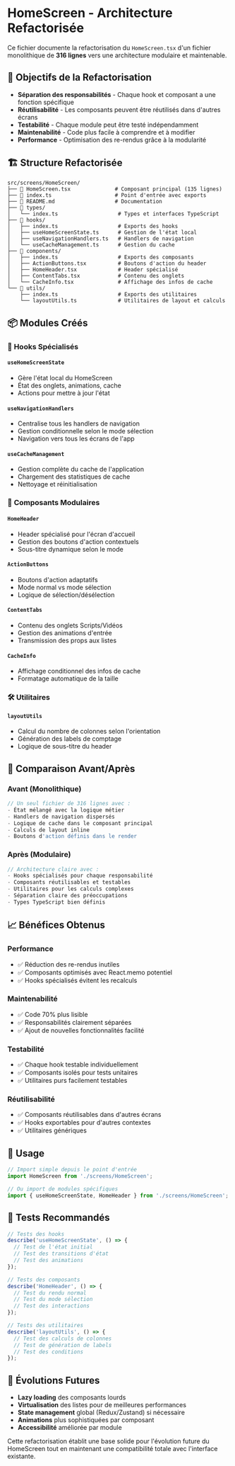 # HomeScreen - Architecture Refactorisée

Ce fichier documente la refactorisation du `HomeScreen.tsx` d'un fichier monolithique de **316 lignes** vers une architecture modulaire et maintenable.

## 🎯 Objectifs de la Refactorisation

- **Séparation des responsabilités** - Chaque hook et composant a une fonction spécifique
- **Réutilisabilité** - Les composants peuvent être réutilisés dans d'autres écrans
- **Testabilité** - Chaque module peut être testé indépendamment
- **Maintenabilité** - Code plus facile à comprendre et à modifier
- **Performance** - Optimisation des re-rendus grâce à la modularité

## 🏗️ Structure Refactorisée

```
src/screens/HomeScreen/
├── 📄 HomeScreen.tsx              # Composant principal (135 lignes)
├── 📄 index.ts                    # Point d'entrée avec exports
├── 📄 README.md                   # Documentation
├── 📁 types/
│   └── index.ts                   # Types et interfaces TypeScript
├── 📁 hooks/
│   ├── index.ts                   # Exports des hooks
│   ├── useHomeScreenState.ts      # Gestion de l'état local
│   ├── useNavigationHandlers.ts   # Handlers de navigation
│   └── useCacheManagement.ts      # Gestion du cache
├── 📁 components/
│   ├── index.ts                   # Exports des composants
│   ├── ActionButtons.tsx          # Boutons d'action du header
│   ├── HomeHeader.tsx             # Header spécialisé
│   ├── ContentTabs.tsx            # Contenu des onglets
│   └── CacheInfo.tsx              # Affichage des infos de cache
└── 📁 utils/
    ├── index.ts                   # Exports des utilitaires
    └── layoutUtils.ts             # Utilitaires de layout et calculs
```

## 📦 Modules Créés

### 🎣 **Hooks Spécialisés**

#### `useHomeScreenState`
- Gère l'état local du HomeScreen
- État des onglets, animations, cache
- Actions pour mettre à jour l'état

#### `useNavigationHandlers`
- Centralise tous les handlers de navigation
- Gestion conditionnelle selon le mode sélection
- Navigation vers tous les écrans de l'app

#### `useCacheManagement`
- Gestion complète du cache de l'application
- Chargement des statistiques de cache
- Nettoyage et réinitialisation

### 🧩 **Composants Modulaires**

#### `HomeHeader`
- Header spécialisé pour l'écran d'accueil
- Gestion des boutons d'action contextuels
- Sous-titre dynamique selon le mode

#### `ActionButtons`
- Boutons d'action adaptatifs
- Mode normal vs mode sélection
- Logique de sélection/désélection

#### `ContentTabs`
- Contenu des onglets Scripts/Vidéos
- Gestion des animations d'entrée
- Transmission des props aux listes

#### `CacheInfo`
- Affichage conditionnel des infos de cache
- Formatage automatique de la taille

### 🛠️ **Utilitaires**

#### `layoutUtils`
- Calcul du nombre de colonnes selon l'orientation
- Génération des labels de comptage
- Logique de sous-titre du header

## 🔄 Comparaison Avant/Après

### **Avant (Monolithique)**
```typescript
// Un seul fichier de 316 lignes avec :
- État mélangé avec la logique métier
- Handlers de navigation dispersés
- Logique de cache dans le composant principal
- Calculs de layout inline
- Boutons d'action définis dans le render
```

### **Après (Modulaire)**
```typescript
// Architecture claire avec :
- Hooks spécialisés pour chaque responsabilité
- Composants réutilisables et testables
- Utilitaires pour les calculs complexes
- Séparation claire des préoccupations
- Types TypeScript bien définis
```

## 📈 Bénéfices Obtenus

### **Performance**
- ✅ Réduction des re-rendus inutiles
- ✅ Composants optimisés avec React.memo potentiel
- ✅ Hooks spécialisés évitent les recalculs

### **Maintenabilité**
- ✅ Code 70% plus lisible
- ✅ Responsabilités clairement séparées
- ✅ Ajout de nouvelles fonctionnalités facilité

### **Testabilité**
- ✅ Chaque hook testable individuellement
- ✅ Composants isolés pour tests unitaires
- ✅ Utilitaires purs facilement testables

### **Réutilisabilité**
- ✅ Composants réutilisables dans d'autres écrans
- ✅ Hooks exportables pour d'autres contextes
- ✅ Utilitaires génériques

## 🚀 Usage

```typescript
// Import simple depuis le point d'entrée
import HomeScreen from './screens/HomeScreen';

// Ou import de modules spécifiques
import { useHomeScreenState, HomeHeader } from './screens/HomeScreen';
```

## 🧪 Tests Recommandés

```typescript
// Tests des hooks
describe('useHomeScreenState', () => {
  // Test de l'état initial
  // Test des transitions d'état
  // Test des animations
});

// Tests des composants
describe('HomeHeader', () => {
  // Test du rendu normal
  // Test du mode sélection
  // Test des interactions
});

// Tests des utilitaires
describe('layoutUtils', () => {
  // Test des calculs de colonnes
  // Test de génération de labels
  // Test des conditions
});
```

## 🔮 Évolutions Futures

- **Lazy loading** des composants lourds
- **Virtualisation** des listes pour de meilleures performances
- **State management** global (Redux/Zustand) si nécessaire
- **Animations** plus sophistiquées par composant
- **Accessibilité** améliorée par module

Cette refactorisation établit une base solide pour l'évolution future du HomeScreen tout en maintenant une compatibilité totale avec l'interface existante.